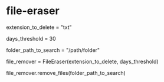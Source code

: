 # file-eraser
extension_to_delete = "txt" 

days_threshold = 30  

folder_path_to_search = "/path/folder"

file_remover = FileEraser(extension_to_delete, days_threshold)

file_remover.remove_files(folder_path_to_search)

